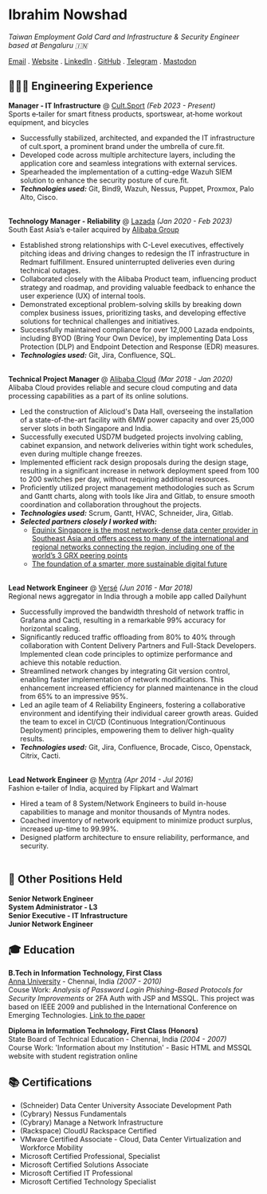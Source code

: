 # Ibrahim Nowshad

_Taiwan Employment Gold Card and Infrastructure & Security Engineer based at Bengaluru 🇮🇳_<br>

[Email](mailto:cv@ibn.slmail.me) . [Website](https://ibnunowshad.com/) . [LinkedIn](https://linkedin.com/in/ibnunowshad/) . [GitHub](https://github.com/ibnunowshad/) . [Telegram](https://t.me/ibnunowshad/) . [Mastodon](https://mastodon.social/@ibnunowshad)

## 👩🏼‍💻 Engineering Experience

**Manager - IT Infrastructure** @ [Cult.Sport](https://cultsport.com/) _(Feb 2023 - Present)_ <br>
Sports e‐tailer for smart fitness products, sportswear, at‐home workout equipment, and bicycles
- Successfully stabilized, architected, and expanded the IT infrastructure of cult.sport, a prominent brand under the umbrella of cure.fit.
- Developed code across multiple architecture layers, including the application core and seamless integrations with external services.
- Spearheaded the implementation of a cutting-edge Wazuh SIEM solution to enhance the security posture of cure.fit.
- **_Technologies used:_** Git, Bind9, Wazuh, Nessus, Puppet, Proxmox, Palo Alto, Cisco.
<br><br>

**Technology Manager - Reliability** @ [Lazada](https://lazada.com/) _(Jan 2020 - Feb 2023)_ <br>
South East Asia’s e‐tailer acquired by [Alibaba Group](https://www.alibabagroup.com)
- Established strong relationships with C-Level executives, effectively pitching ideas and driving changes to redesign the IT infrastructure in Redmart fulfillment. Ensured uninterrupted deliveries even during technical outages.
- Collaborated closely with the Alibaba Product team, influencing product strategy and roadmap, and providing valuable feedback to enhance the user experience (UX) of internal tools.
- Demonstrated exceptional problem-solving skills by breaking down complex business issues, prioritizing tasks, and developing effective solutions for technical challenges and initiatives.
- Successfully maintained compliance for over 12,000 Lazada endpoints, including BYOD (Bring Your Own Device), by implementing Data Loss Protection (DLP) and Endpoint Detection and Response (EDR) measures.
- **_Technologies used:_** Git, Jira, Confluence, SQL.
<br><br>

**Technical Project Manager** @ [Alibaba Cloud](https://.alibabacloud.com/) _(Mar 2018 - Jan 2020)_ <br>
Alibaba Cloud provides reliable and secure cloud computing and data processing capabilities as a part of its online solutions.
- Led the construction of Alicloud's Data Hall, overseeing the installation of a state-of-the-art facility with 6MW power capacity and over 25,000 server slots in both Singapore and India.
- Successfully executed USD7M budgeted projects involving cabling, cabinet expansion, and network deliveries within tight work schedules, even during multiple change freezes.
- Implemented efficient rack design proposals during the design stage, resulting in a significant increase in network deployment speed from 100 to 200 switches per day, without requiring additional resources.
- Proficiently utilized project management methodologies such as Scrum and Gantt charts, along with tools like Jira and Gitlab, to ensure smooth coordination and collaboration throughout the projects.
- **_Technologies used:_** Scrum, Gantt, HVAC, Schneider, Jira, Gitlab.
- **_Selected partners closely I worked with:_**
  - [Equinix Singapore is the most network-dense data center provider in Southeast Asia and offers access to many of the international and regional networks connecting the region, including one of the world’s 3 GRX peering points](https://www.equinix.sg/)
  - [The foundation of a smarter, more sustainable digital future](https://www.sttelemediagdc.com/)
<br><br>

**Lead Network Engineer** @ [Versé](https://www.verse.in/) _(Jun 2016 - Mar 2018)_ <br>
Regional news aggregator in India through a mobile app called Dailyhunt
- Successfully improved the bandwidth threshold of network traffic in Grafana and Cacti, resulting in a remarkable 99% accuracy for horizontal scaling.
- Significantly reduced traffic offloading from 80% to 40% through collaboration with Content Delivery Partners and Full-Stack Developers. Implemented clean code principles to optimize performance and achieve this notable reduction.
- Streamlined network changes by integrating Git version control, enabling faster implementation of network modifications. This enhancement increased efficiency for planned maintenance in the cloud from 65% to an impressive 95%.
- Led an agile team of 4 Reliability Engineers, fostering a collaborative environment and identifying their individual career growth areas. Guided the team to excel in CI/CD (Continuous Integration/Continuous Deployment) principles, empowering them to deliver high-quality results.
- **_Technologies used:_** Git, Jira, Confluence, Brocade, Cisco, Openstack, Citrix, Cacti.
<br><br>

**Lead Network Engineer** @ [Myntra](https://myntra.com) _(Apr 2014 - Jul 2016)_ <br>
Fashion e‐tailer of India, acquired by Flipkart and Walmart
- Hired a team of 8 System/Network Engineers to build in-house capabilities to manage and monitor thousands of Myntra nodes.
- Coached inventory of network equipment to minimize product surplus, increased up-time to 99.99%.
- Designed platform architecture to ensure reliability, performance, and security.
<br><br>

## 🚀 Other Positions Held

**Senior Network Engineer** <br>
**System Administrator - L3** <br>
**Senior Executive - IT Infrastructure** <br>
**Junior Network Engineer**

## 🎓 Education

**B.Tech in Information Technology, First Class** <br>
[Anna University](https://www.annauniv.edu/) - Chennai, India _(2007 - 2010)_ <br>
Couse Work: _Analysis of Password Login Phishing-Based Protocols for Security Improvements_ or 2FA Auth with JSP and MSSQL. This project was based on IEEE 2009 and published in the International Conference on Emerging Technologies. [Link to the paper](https://ieeexplore.ieee.org/document/5353144)

**Diploma in Information Technology, First Class (Honors)** <br>
State Board of Technical Education - Chennai, India _(2004 - 2007)_ <br>
Course Work: 'Information about my Institution' - Basic HTML and MSSQL website with student registration online

## 📚 Certifications

- (Schneider) Data Center University Associate Development Path
- (Cybrary) Nessus Fundamentals
- (Cybrary) Manage a Network Infrastructure
- (Rackspace) CloudU Rackspace Certified
- VMware Certified Associate - Cloud, Data Center Virtualization and Workforce Mobility
- Microsoft Certified Professional, Specialist
- Microsoft Certified Solutions Associate
- Microsoft Certified IT Professional
- Microsoft Certified Technology Specialist


